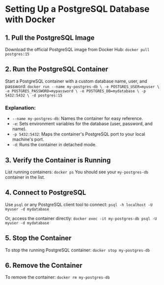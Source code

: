 # Setting Up a PostgreSQL Database with Docker

## 1. Pull the PostgreSQL Image
Download the official PostgreSQL image from Docker Hub:
`docker pull postgres:15`

## 2. Run the PostgreSQL Container
Start a PostgreSQL container with a custom database name, user, and password:
`docker run --name my-postgres-db \
  -e POSTGRES_USER=myuser \
  -e POSTGRES_PASSWORD=mypassword \
  -e POSTGRES_DB=mydatabase \
  -p 5432:5432 \
  -d postgres:15`

### Explanation:
- `--name my-postgres-db`: Names the container for easy reference.
- `-e`: Sets environment variables for the database (user, password, and name).
- `-p 5432:5432`: Maps the container's PostgreSQL port to your local machine's port.
- `-d`: Runs the container in detached mode.

## 3. Verify the Container is Running
List running containers:
`docker ps`
You should see your `my-postgres-db` container in the list.

## 4. Connect to PostgreSQL
Use `psql` or any PostgreSQL client tool to connect:
`psql -h localhost -U myuser -d mydatabase`

Or, access the container directly:
`docker exec -it my-postgres-db psql -U myuser -d mydatabase`

## 5. Stop the Container
To stop the running PostgreSQL container:
`docker stop my-postgres-db`

## 6. Remove the Container
To remove the container:
`docker rm my-postgres-db`
